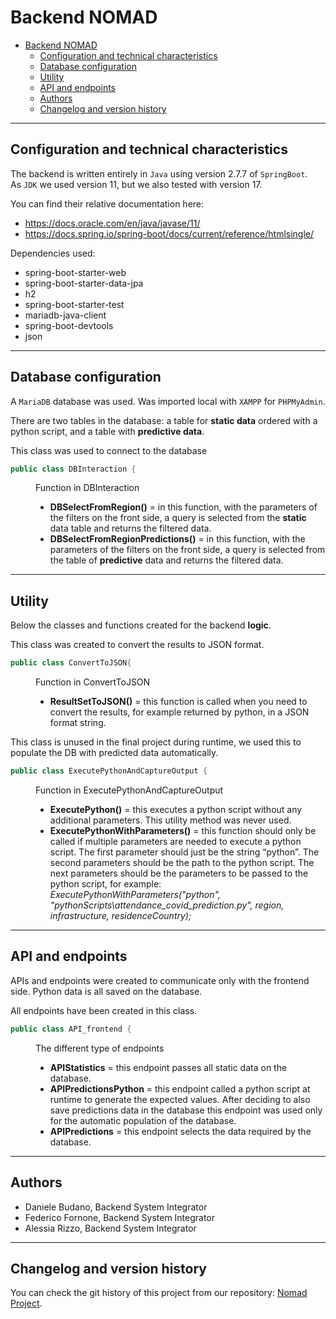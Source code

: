 # Backend NOMAD

- [Backend NOMAD](#backend-nomad)
  - [Configuration and technical characteristics](#configuration-and-technical-characteristics)
  - [Database configuration](#database-configuration)
  - [Utility](#utility)
  - [API and endpoints](#api-and-endpoints)
  - [Authors](#authors)
  - [Changelog and version history](#changelog-and-version-history)

---
## Configuration and technical characteristics
The backend is written entirely in `Java` using version 2.7.7 of `SpringBoot`.  
As `JDK` we used version 11, but we also tested with version 17.

You can find their relative documentation here:
- https://docs.oracle.com/en/java/javase/11/
- https://docs.spring.io/spring-boot/docs/current/reference/htmlsingle/

Dependencies used:
- spring-boot-starter-web
- spring-boot-starter-data-jpa
- h2
- spring-boot-starter-test
- mariadb-java-client
- spring-boot-devtools
- json

---
## Database configuration
A `MariaDB` database was used.
Was imported local with `XAMPP` for `PHPMyAdmin`.

There are two tables in the database: a table for **static data** ordered with a python script, and a table with **predictive data**.

This class was used to connect to the database
```java
public class DBInteraction {    
```
<dl>
  <dd>
    Function in DBInteraction

  - **DBSelectFromRegion()** =  in this function, with the parameters of the filters on the front side, a query is selected from the **static** data table and returns the filtered data.
  - **DBSelectFromRegionPredictions()** = in this function, with the parameters of the filters on the front side, a query is selected from the table of **predictive** data and returns the filtered data.
  </dd>
</dl>


---
## Utility
Below the classes and functions created for the backend **logic**.

This class was created to convert the results to JSON format.

```java
public class ConvertToJSON{    
```

<dl>
  <dd>
    Function in ConvertToJSON

  - **ResultSetToJSON()** =  this function is called when you need to convert the results, for example returned by python, in a JSON format string.
  </dd>
</dl>

This class is unused in the final project during runtime, we used this to populate the DB with predicted data automatically.

```java
public class ExecutePythonAndCaptureOutput {   
```

<dl>
  <dd>
    Function in ExecutePythonAndCaptureOutput

  - **ExecutePython()** = this executes a python script without any additional parameters. This utility method was never used.
  - **ExecutePythonWithParameters()** = this function should only be called if multiple parameters are needed to execute a python script. The first parameter should just be the string “python”.  The second parameters should be the path to the python script. The next parameters should be the parameters to be passed to the python script, for example: 
  _ExecutePythonWithParameters("python", "pythonScripts\\attendance_covid_prediction.py", region, infrastructure, residenceCountry);_
  </dd>
</dl>

---
## API and endpoints
APIs and endpoints were created to communicate only with the frontend side. Python data is all saved on the database.

All endpoints have been created in this class.
```java
public class API_frontend {   
```
<dl>
  <dd>
    The different type of endpoints

  - **APIStatistics** = this endpoint passes all static data on the database.
  - **APIPredictionsPython** = this endpoint called a python script at runtime to generate the expected values. After deciding to also save predictions data in the database this endpoint was used only for the automatic population of the database.
  - **APIPredictions** = this endpoint selects the data required by the database.
  </dd>
</dl>

---
## Authors
- Daniele Budano, Backend System Integrator
- Federico Fornone, Backend System Integrator
- Alessia Rizzo, Backend System Integrator

---
## Changelog and version history

You can check the git history of this project from our repository:
[Nomad Project](https://github.com/FedericoFornone/Laboratorio_Integrato).


